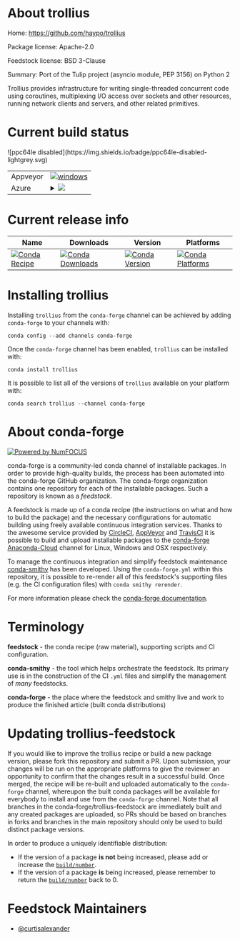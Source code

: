 About trollius
==============

Home: https://github.com/haypo/trollius

Package license: Apache-2.0

Feedstock license: BSD 3-Clause

Summary: Port of the Tulip project (asyncio module, PEP 3156) on Python 2

Trollius provides infrastructure for writing single-threaded
concurrent code using coroutines, multiplexing I/O access over
sockets and other resources, running network clients and servers,
and other related primitives.


Current build status
====================


<table><tr>
    <td>Appveyor</td>
    <td>
      <a href="https://ci.appveyor.com/project/conda-forge/trollius-feedstock/branch/master">
        <img alt="windows" src="https://img.shields.io/appveyor/ci/conda-forge/trollius-feedstock/master.svg?label=Windows">
      </a>
    </td>
  </tr>
    
  <tr>
    <td>Azure</td>
    <td>
      <details>
        <summary>
          <a href="https://dev.azure.com/conda-forge/feedstock-builds/_build/latest?definitionId=6043&branchName=master">
            <img src="https://dev.azure.com/conda-forge/feedstock-builds/_apis/build/status/trollius-feedstock?branchName=master">
          </a>
        </summary>
        <table>
          <thead><tr><th>Variant</th><th>Status</th></tr></thead>
          <tbody><tr>
              <td>linux_python2.7</td>
              <td>
                <a href="https://dev.azure.com/conda-forge/feedstock-builds/_build/latest?definitionId=6043&branchName=master">
                  <img src="https://dev.azure.com/conda-forge/feedstock-builds/_apis/build/status/trollius-feedstock?branchName=master&jobName=linux&configuration=linux_python2.7" alt="variant">
                </a>
              </td>
            </tr><tr>
              <td>osx_python2.7</td>
              <td>
                <a href="https://dev.azure.com/conda-forge/feedstock-builds/_build/latest?definitionId=6043&branchName=master">
                  <img src="https://dev.azure.com/conda-forge/feedstock-builds/_apis/build/status/trollius-feedstock?branchName=master&jobName=osx&configuration=osx_python2.7" alt="variant">
                </a>
              </td>
            </tr><tr>
              <td>win_c_compilervs2008python2.7vc9</td>
              <td>
                <a href="https://dev.azure.com/conda-forge/feedstock-builds/_build/latest?definitionId=6043&branchName=master">
                  <img src="https://dev.azure.com/conda-forge/feedstock-builds/_apis/build/status/trollius-feedstock?branchName=master&jobName=win&configuration=win_c_compilervs2008python2.7vc9" alt="variant">
                </a>
              </td>
            </tr>
          </tbody>
        </table>
      </details>
    </td>
  </tr>
![ppc64le disabled](https://img.shields.io/badge/ppc64le-disabled-lightgrey.svg)
</table>

Current release info
====================

| Name | Downloads | Version | Platforms |
| --- | --- | --- | --- |
| [![Conda Recipe](https://img.shields.io/badge/recipe-trollius-green.svg)](https://anaconda.org/conda-forge/trollius) | [![Conda Downloads](https://img.shields.io/conda/dn/conda-forge/trollius.svg)](https://anaconda.org/conda-forge/trollius) | [![Conda Version](https://img.shields.io/conda/vn/conda-forge/trollius.svg)](https://anaconda.org/conda-forge/trollius) | [![Conda Platforms](https://img.shields.io/conda/pn/conda-forge/trollius.svg)](https://anaconda.org/conda-forge/trollius) |

Installing trollius
===================

Installing `trollius` from the `conda-forge` channel can be achieved by adding `conda-forge` to your channels with:

```
conda config --add channels conda-forge
```

Once the `conda-forge` channel has been enabled, `trollius` can be installed with:

```
conda install trollius
```

It is possible to list all of the versions of `trollius` available on your platform with:

```
conda search trollius --channel conda-forge
```


About conda-forge
=================

[![Powered by NumFOCUS](https://img.shields.io/badge/powered%20by-NumFOCUS-orange.svg?style=flat&colorA=E1523D&colorB=007D8A)](http://numfocus.org)

conda-forge is a community-led conda channel of installable packages.
In order to provide high-quality builds, the process has been automated into the
conda-forge GitHub organization. The conda-forge organization contains one repository
for each of the installable packages. Such a repository is known as a *feedstock*.

A feedstock is made up of a conda recipe (the instructions on what and how to build
the package) and the necessary configurations for automatic building using freely
available continuous integration services. Thanks to the awesome service provided by
[CircleCI](https://circleci.com/), [AppVeyor](https://www.appveyor.com/)
and [TravisCI](https://travis-ci.org/) it is possible to build and upload installable
packages to the [conda-forge](https://anaconda.org/conda-forge)
[Anaconda-Cloud](https://anaconda.org/) channel for Linux, Windows and OSX respectively.

To manage the continuous integration and simplify feedstock maintenance
[conda-smithy](https://github.com/conda-forge/conda-smithy) has been developed.
Using the ``conda-forge.yml`` within this repository, it is possible to re-render all of
this feedstock's supporting files (e.g. the CI configuration files) with ``conda smithy rerender``.

For more information please check the [conda-forge documentation](https://conda-forge.org/docs/).

Terminology
===========

**feedstock** - the conda recipe (raw material), supporting scripts and CI configuration.

**conda-smithy** - the tool which helps orchestrate the feedstock.
                   Its primary use is in the construction of the CI ``.yml`` files
                   and simplify the management of *many* feedstocks.

**conda-forge** - the place where the feedstock and smithy live and work to
                  produce the finished article (built conda distributions)


Updating trollius-feedstock
===========================

If you would like to improve the trollius recipe or build a new
package version, please fork this repository and submit a PR. Upon submission,
your changes will be run on the appropriate platforms to give the reviewer an
opportunity to confirm that the changes result in a successful build. Once
merged, the recipe will be re-built and uploaded automatically to the
`conda-forge` channel, whereupon the built conda packages will be available for
everybody to install and use from the `conda-forge` channel.
Note that all branches in the conda-forge/trollius-feedstock are
immediately built and any created packages are uploaded, so PRs should be based
on branches in forks and branches in the main repository should only be used to
build distinct package versions.

In order to produce a uniquely identifiable distribution:
 * If the version of a package **is not** being increased, please add or increase
   the [``build/number``](https://conda.io/docs/user-guide/tasks/build-packages/define-metadata.html#build-number-and-string).
 * If the version of a package **is** being increased, please remember to return
   the [``build/number``](https://conda.io/docs/user-guide/tasks/build-packages/define-metadata.html#build-number-and-string)
   back to 0.

Feedstock Maintainers
=====================

* [@curtisalexander](https://github.com/curtisalexander/)


